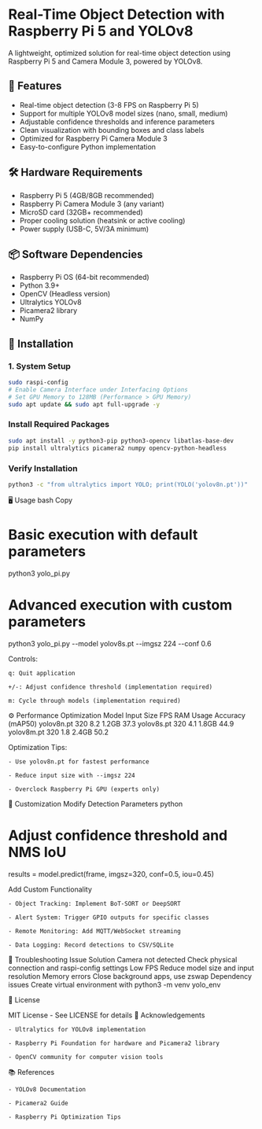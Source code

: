 # Real-Time Object Detection with Raspberry Pi 5 and YOLOv8

A lightweight, optimized solution for real-time object detection using Raspberry Pi 5 and Camera Module 3, powered by YOLOv8.

## 📌 Features
- Real-time object detection (3-8 FPS on Raspberry Pi 5)
- Support for multiple YOLOv8 model sizes (nano, small, medium)
- Adjustable confidence thresholds and inference parameters
- Clean visualization with bounding boxes and class labels
- Optimized for Raspberry Pi Camera Module 3
- Easy-to-configure Python implementation

## 🛠 Hardware Requirements
- Raspberry Pi 5 (4GB/8GB recommended)
- Raspberry Pi Camera Module 3 (any variant)
- MicroSD card (32GB+ recommended)
- Proper cooling solution (heatsink or active cooling)
- Power supply (USB-C, 5V/3A minimum)

## 📦 Software Dependencies
- Raspberry Pi OS (64-bit recommended)
- Python 3.9+
- OpenCV (Headless version)
- Ultralytics YOLOv8
- Picamera2 library
- NumPy

## 🚀 Installation

### 1. System Setup
```bash
sudo raspi-config
# Enable Camera Interface under Interfacing Options
# Set GPU Memory to 128MB (Performance > GPU Memory)
sudo apt update && sudo apt full-upgrade -y
```

### Install Required Packages

```bash
sudo apt install -y python3-pip python3-opencv libatlas-base-dev
pip install ultralytics picamera2 numpy opencv-python-headless
```

### Verify Installation
```bash
python3 -c "from ultralytics import YOLO; print(YOLO('yolov8n.pt'))"
```

🖥 Usage
bash
Copy

# Basic execution with default parameters
python3 yolo_pi.py

# Advanced execution with custom parameters
python3 yolo_pi.py --model yolov8s.pt --imgsz 224 --conf 0.6

Controls:

    q: Quit application

    +/-: Adjust confidence threshold (implementation required)

    m: Cycle through models (implementation required)

⚙ Performance Optimization
Model	Input Size	FPS	RAM Usage	Accuracy (mAP50)
yolov8n.pt	320	8.2	1.2GB	37.3
yolov8s.pt	320	4.1	1.8GB	44.9
yolov8m.pt	320	1.8	2.4GB	50.2

Optimization Tips:

    - Use yolov8n.pt for fastest performance

    - Reduce input size with --imgsz 224

    - Overclock Raspberry Pi GPU (experts only)

🧩 Customization
Modify Detection Parameters
python
# Adjust confidence threshold and NMS IoU
results = model.predict(frame, imgsz=320, conf=0.5, iou=0.45)

Add Custom Functionality

    - Object Tracking: Implement BoT-SORT or DeepSORT

    - Alert System: Trigger GPIO outputs for specific classes

    - Remote Monitoring: Add MQTT/WebSocket streaming

    - Data Logging: Record detections to CSV/SQLite

🐛 Troubleshooting
Issue	Solution
Camera not detected	Check physical connection and raspi-config settings
Low FPS	Reduce model size and input resolution
Memory errors	Close background apps, use zswap
Dependency issues	Create virtual environment with python3 -m venv yolo_env

📄 License

MIT License - See LICENSE for details
🙌 Acknowledgements

    - Ultralytics for YOLOv8 implementation

    - Raspberry Pi Foundation for hardware and Picamera2 library

    - OpenCV community for computer vision tools

📚 References

    - YOLOv8 Documentation

    - Picamera2 Guide

    - Raspberry Pi Optimization Tips